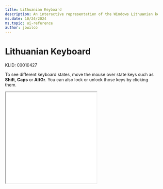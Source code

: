 ```yaml
---
title: Lithuanian Keyboard
description: An interactive representation of the Windows Lithuanian keyboard. To see different keyboard states, click or move the mouse over the state keys.
ms.date: 10/24/2024
ms.topic: ui-reference
author: jowilco
---
```


# Lithuanian Keyboard

KLID: 00010427

To see different keyboard states, move the mouse over state keys such as **Shift**, **Caps** or **AltGr**. You can also lock or unlock those keys by clicking them.

<iframe src="kbdlt1.html" height="300"></iframe>
